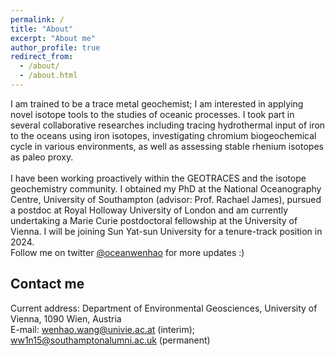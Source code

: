 ```yaml
---
permalink: /
title: "About"
excerpt: "About me"
author_profile: true
redirect_from: 
  - /about/
  - /about.html
---
```


I am trained to be a trace metal geochemist; I am interested in applying novel isotope tools to the studies of oceanic processes. I took part in several collaborative researches including tracing hydrothermal input of iron to the oceans using iron isotopes, investigating chromium biogeochemical cycle in various environments, as well as assessing stable rhenium isotopes as paleo proxy. 
<br>
<br>I have been working proactively within the GEOTRACES and the isotope geochemistry community. I obtained my PhD at the National Oceanography Centre, University of Southampton (advisor: Prof. Rachael James), pursued a postdoc at Royal Holloway University of London and am currently undertaking a Marie Curie postdoctoral fellowship at the University of Vienna. I will be joining Sun Yat-sun University for a tenure-track position in 2024.
<br>
Follow me on twitter [@oceanwenhao](https://x.com/oceanwenhao) for more updates :) 

Contact me
------
Current address: Department of Environmental Geosciences, University of Vienna, 1090 Wien, Austria
<br>E-mail: [wenhao.wang@univie.ac.at](mailto:wenhao.wang@univie.ac.at) (interim); [ww1n15@southamptonalumni.ac.uk](mailto:ww1n15@southamptonalumni.ac.uk) (permanent) 
